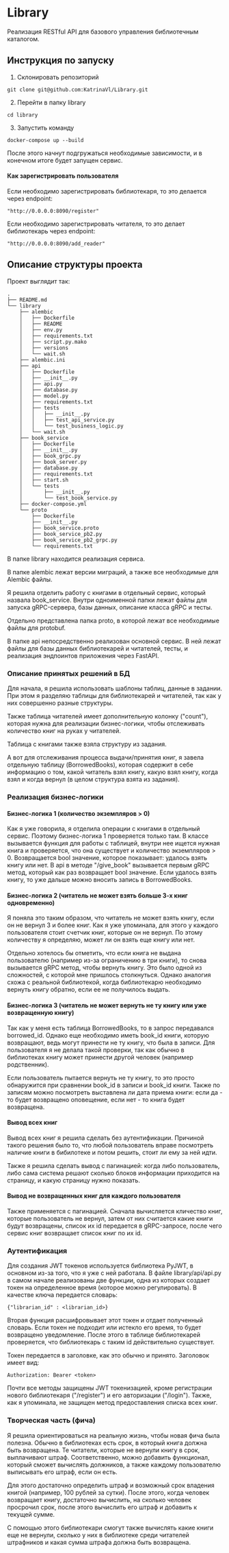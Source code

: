 # Library

Реализация RESTful API для базового управления библиотечным каталогом.

## Инструкция по запуску

1. Склонировать репозиторий

```
git clone git@github.com:KatrinaVl/Library.git
```
2. Перейти в папку library
```
cd library
```
3. Запустить команду

```
docker-compose up --build
```

После этого начнут подгружаться необходимые зависимости, и в конечном итоге будет запущен сервис.

#### Как зарегистрировать пользователя

Если необходимо зарегистрировать библиотекаря, то это делается через endpoint:
```
"http://0.0.0.0:8090/register"
```
Eсли необходимо зарегистрировать читателя, то это делает библиотекарь через endpoint:
```
"http://0.0.0.0:8090/add_reader" 
```

## Описание структуры проекта

Проект выглядит так:

```
.
├── README.md
└── library
    ├── alembic
    │   ├── Dockerfile
    │   ├── README
    │   ├── env.py
    │   ├── requirements.txt
    │   ├── script.py.mako
    │   ├── versions
    │   └── wait.sh
    ├── alembic.ini
    ├── api
    │   ├── Dockerfile
    │   ├── __init__.py
    │   ├── api.py
    │   ├── database.py
    │   ├── model.py
    │   ├── requirements.txt
    │   ├── tests
    │   │   ├── __init__.py
    │   │   ├── test_api_service.py
    │   │   └── test_business_logic.py
    │   └── wait.sh
    ├── book_service
    │   ├── Dockerfile
    │   ├── __init__.py
    │   ├── book_grpc.py
    │   ├── book_server.py
    │   ├── database.py
    │   ├── requirements.txt
    │   ├── start.sh
    │   └── tests
    │       ├── __init__.py
    │       └── test_book_service.py
    ├── docker-compose.yml
    └── proto
        ├── Dockerfile
        ├── __init__.py
        ├── book_service.proto
        ├── book_service_pb2.py
        ├── book_service_pb2_grpc.py
        └── requirements.txt
```

В папке library находится реализация сервиса. 

В папке alembic лежат версии миграций, а также все необходимые для Alembic файлы. 

Я решила отделить работу с книгами в отдельный сервис, который назвала book_service. Внутри одноименной папки лежат файлы для запуска gRPC-сервера, базы данных, описание класса gRPC и тесты.

Отдельно представлена папка proto, в которой лежат все необходимые файлы для protobuf.

В папке api непосредственно реализован основной сервис. В ней лежат файлы для базы данных библиотекарей и читателей, тесты, и реализация эндпоинтов приложения через FastAPI.

### Описание принятых решений в БД

Для начала, я решила использовать шаблоны таблиц, данные в задании. При этом я разделяю таблицы для библиотекарей и читателей, так как у них совершенно разные структуры. 

Также таблица читателей имеет дополнительную колонку ("count"), которая нужна для реализации бизнес-логики, чтобы отслеживать количество книг на руках у читателей.

Таблица с книгами также взяла структуру из задания. 

А вот для отслеживания процесса выдачи/принятия книг, я завела отдельную таблицу (BorrowedBooks), которая содержит в себе информацию о том, какой читатель взял книгу, какую взял книгу, когда взял и когда вернул (в целом структура взята из задания).

### Реализация бизнес-логики

#### Бизнес-логика 1 (количество экземпляров > 0)

Как я уже говорила, я отделила операции с книгами в отдельный сервис. Поэтому бизнес-логика 1 проверяется только там. В классе вызывается функция для работы с таблицей, внутри нее ищется нужная книга и проверяется, что она существует и количество экземпляров > 0. Возвращается bool значение, которое показывает: удалось взять книгу или нет. В api в методе "/give_book" вызывается первым gRPC метод, который как раз возвращает bool значение. Если удалось взять книгу, то уже дальше можно вносить запись в BorrowedBooks.

#### Бизнес-логика 2 (читатель не может взять больше 3-х книг одновременно)

Я поняла это таким образом, что читатель не может взять книгу, если он не вернул 3 и более книг.
Как я уже упоминала, для этого у каждого пользователя стоит счетчик книг, которые он не вернул. По этому количеству я определяю, может ли он взять еще книгу или нет.

Отдельно хотелось бы отметить, что если книга не выдана пользователю (например из-за ограничению в три книги), то снова вызывается gRPC метод, чтобы вернуть книгу. Это было одной из сложностей, с которой мне пришлось столкнуться. Однако аналогия схожа с реальной библиотекой, когда библиотекарю необходимо вернуть книгу обратно, если ее не получилось выдать.

#### Бизнес-логика 3 (читатель не может вернуть не ту книгу или уже возвращенную книгу)

Так как у меня есть таблица BorrowedBooks, то в запрос передавался borrowed_id. Однако еще необходимо иметь book_id книги, которую возвращают, ведь могут принести не ту книгу, что была в записи. Для пользователя я не делала такой проверки, так как обычно в библиотеках книгу может принести другой человек (например родственник).

Если пользователь пытается вернуть не ту книгу, то это просто обнаружится при сравнении book_id в записи и book_id книги. Также по записям можно посмотреть выставлена ли дата приема книги: если да - то будет возвращено оповещение, если нет - то книга будет возвращена.

#### Вывод всех книг

Вывод всех книг я решила сделать без аутентификации. Причиной такого решения было то, что любой пользователь вправе посмотреть наличие книги в бибилотеке и потом решить, стоит ли ему за ней идти.

Также я решила сделать вывод с пагинацией: когда либо пользователь, либо сама система решают сколько блоков информации приходится на страницу, и какую страницу нужно показать.

#### Вывод не возвращенных книг для каждого пользователя

Также применяется с пагинацией. Сначала вычисляется кличество книг, которые пользователь не вернул, затем от них считается какие книги будут возвращены, список их id передается в gRPC-запросе, после чего сервис книг возвращает список книг по их id.

### Аутентификация

Для создания JWT токенов используется библиотека PyJWT, в основном из-за того, что я уже с ней работала. В файле library/api/api.py в самом начале реализованы две функции, одна из которых создает токен на определенное время (которое можно регулировать). В качестве ключа передается словарь:
``` 
{"librarian_id" : <librarian_id>}
```
Вторая функция расшифровывает этот токен и отдает полученный словарь. Если токен не подходит или истекло его время, то будет возвращено уведомление. После этого в таблице библиотекарей проверяется, что библиотекарь с таким id действительно существует.

Токен передается в заголовке, как это обычно и принято. Заголовок имеет вид:
```
Authorization: Bearer <token>
```

Почти все методы защищены JWT токенизацией, кроме регистрации нового библиотекаря ("/register") и его авторизации ("/login"). Также, как я упоминала, не защищен метод предоставления списка всех книг.

### Творческая часть (фича)

Я решила ориентироваться на реальную жизнь, чтобы новая фича была полезна. Обычно в библиотеках есть срок, в который книга должна быть возвращена. Те читатели, которые не вернули книгу в срок, выплачивают штраф. Соответственно, можно добавить функционал, который сможет вычислять должников, а также каждому пользователю выписывать его штраф, если он есть.

Для этого достаточно определить штраф и возможный срок владения книгой (например, 100 рублей за сутки).
После этого, когда человек возвращает книгу, достаточно вычислить, на сколько человек просрочил срок, после этого вычислить его штраф и добавить к текущей сумме.

С помощью этого библиотекари смогут также вычислять какие книги еще не вернули, сколько у них в библиотеке среди читателей штрафников и какая сумма штрафа должна быть возвращена.



